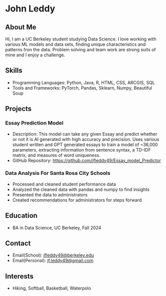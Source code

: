 # John Leddy

## About Me
Hi, I am a UC Berkeley student studying Data Science. I love working with various ML models and data sets, finding unique characteristics and patterns fron the data. Problem solving and team work are strong suits of mine and I enjoy a challenge. 

## Skills
- Programming Languages: Python, Java, R, HTML, CSS, ARCGIS, SQL
- Tools and Frameworks: PyTorch, Pandas, Sklearn, Numpy, Beautiful Soup

## Projects

### Essay Prediction Model
- Description: This model can take any given Essay and predict whether or not it is AI generated with high accuracy and precision. Uses various student written and GPT generated essays to train a model of ~36,000 parameters, extracting information from sentence syntax, a TD-IDF matrix, and measures of word uniqueness.  
- GitHub Repository: https://github.com/jfleddy49/Essay_model_Predictor

### Data Analysis For Santa Rosa City Schools
 - Processed and cleaned student performance data
 - Analyzed the cleaned data with pandas and numpy to find insights
 - Presented the data to administrators
 - Created recommendations for administrators for steps forward

## Education
- BA in Data Science, UC Berkeley, Fall 2024

## Contact
- Email(School): jfleddy49@berkeley.edu
- Email(Personal): jf.leddy49@gmail.com

## Interests
- Hiking, Softball, Basketball, Waterpolo
